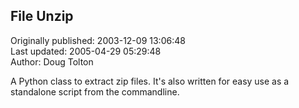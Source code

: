## File Unzip  
Originally published: 2003-12-09 13:06:48  
Last updated: 2005-04-29 05:29:48  
Author: Doug Tolton  
  
A Python class to extract zip files.
It's also written for easy use as a standalone script from the commandline.